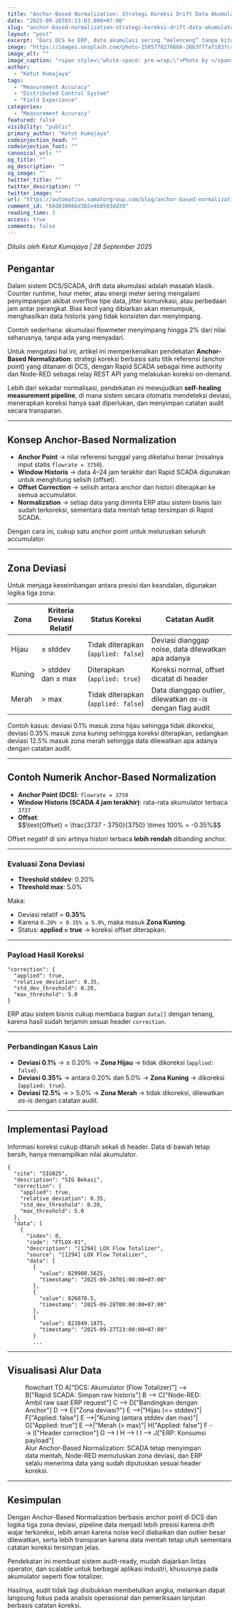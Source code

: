 ```yaml
---
title: "Anchor-Based Normalization: Strategi Koreksi Drift Data Akumulator di DCS/SCADA"
date: "2025-09-28T03:13:03.000+07:00"
slug: "anchor-based-normalization-strategi-koreksi-drift-data-akumulator-di-dcs-scada"
layout: "post"
excerpt: "Dari DCS ke ERP, data akumulasi sering “melenceng” tanpa kita sadari. Anchor‑Based Normalization menghadirkan cara sederhana namun kuat: satu anchor point, tiga zona deviasi, hasilnya data presisi dan transparan lintas sistem."
image: "https://images.unsplash.com/photo-1505778276668-26b3ff7af103?crop=entropy&cs=tinysrgb&fit=max&fm=jpg&ixid=M3wxMTc3M3wwfDF8c2VhcmNofDl8fEdQU3xlbnwwfHx8fDE3NTkwMDM3ODd8MA&ixlib=rb-4.1.0&q=80&w=2000"
image_alt: ""
image_caption: "<span style=\"white-space: pre-wrap;\">Photo by </span><a href=\"https://unsplash.com/@jamie452?utm_source=ghost&amp;utm_medium=referral&amp;utm_campaign=api-credit\"><span style=\"white-space: pre-wrap;\">Jamie Street</span></a><span style=\"white-space: pre-wrap;\"> / </span><a href=\"https://unsplash.com/?utm_source=ghost&amp;utm_medium=referral&amp;utm_campaign=api-credit\"><span style=\"white-space: pre-wrap;\">Unsplash</span></a>"
author:
  - "Ketut Kumajaya"
tags:
  - "Measurement Accuracy"
  - "Distributed Control System"
  - "Field Experience"
categories:
  - "Measurement Accuracy"
featured: false
visibility: "public"
primary_author: "Ketut Kumajaya"
codeinjection_head: ""
codeinjection_foot: ""
canonical_url: ""
og_title: ""
og_description: ""
og_image: ""
twitter_title: ""
twitter_description: ""
twitter_image: ""
url: "https://automation.samatorgroup.com/blog/anchor-based-normalization-strategi-koreksi-drift-data-akumulator-di-dcs-scada/"
comment_id: "68d838066d382e4b0503dd39"
reading_time: 3
access: true
comments: false
---
```


<p><em>Ditulis oleh Ketut Kumajaya | 28 September 2025</em></p>
<h2 id="pengantar">Pengantar</h2>
<p>Dalam sistem DCS/SCADA, drift data akumulasi adalah masalah klasik. Counter runtime, hour meter, atau energi meter sering mengalami penyimpangan akibat overflow tipe data, jitter komunikasi, atau perbedaan jam antar perangkat. Bias kecil yang dibiarkan akan menumpuk, menghasilkan data historis yang tidak konsisten dan menyimpang.</p>
<p>Contoh sederhana: akumulasi flowmeter menyimpang hingga 2% dari nilai seharusnya, tanpa ada yang menyadari.</p>
<p>Untuk mengatasi hal ini, artikel ini memperkenalkan pendekatan <strong>Anchor-Based Normalization</strong>: strategi koreksi berbasis satu titik referensi (anchor point) yang ditanam di DCS, dengan Rapid SCADA sebagai time authority dan Node-RED sebagai relay REST API yang melakukan koreksi on-demand.</p>
<p>Lebih dari sekadar normalisasi, pendekatan ini mewujudkan <strong>self-healing measurement pipeline</strong>, di mana sistem secara otomatis mendeteksi deviasi, menerapkan koreksi hanya saat diperlukan, dan menyimpan catatan audit secara transparan.</p>
<hr>
<h2 id="konsep-anchor-based-normalization">Konsep Anchor-Based Normalization</h2>
<ul>
<li><strong>Anchor Point</strong> → nilai referensi tunggal yang diketahui benar (misalnya input statis <code>flowrate = 3750</code>).</li>
<li><strong>Window Historis</strong> → data 4–24 jam terakhir dari Rapid SCADA digunakan untuk menghitung selisih (offset).</li>
<li><strong>Offset Correction</strong> → selisih antara anchor dan histori diterapkan ke semua accumulator.</li>
<li><strong>Normalization</strong> → setiap data yang diminta ERP atau sistem bisnis lain sudah terkoreksi, sementara data mentah tetap tersimpan di Rapid SCADA.</li>
</ul>
<p>Dengan cara ini, cukup satu anchor point untuk meluruskan seluruh accumulator.</p>
<hr>
<h2 id="zona-deviasi">Zona Deviasi</h2>
<p>Untuk menjaga keseimbangan antara presisi dan keandalan, digunakan logika tiga zona:</p>
<table>
<thead>
<tr>
<th>Zona</th>
<th>Kriteria Deviasi Relatif</th>
<th>Status Koreksi</th>
<th>Catatan Audit</th>
</tr>
</thead>
<tbody>
<tr>
<td>Hijau</td>
<td>≤ stddev</td>
<td>Tidak diterapkan (<code>applied: false</code>)</td>
<td>Deviasi dianggap noise, data dilewatkan apa adanya</td>
</tr>
<tr>
<td>Kuning</td>
<td>&gt; stddev dan ≤ max</td>
<td>Diterapkan (<code>applied: true</code>)</td>
<td>Koreksi normal, offset dicatat di header</td>
</tr>
<tr>
<td>Merah</td>
<td>&gt; max</td>
<td>Tidak diterapkan (<code>applied: false</code>)</td>
<td>Data dianggap outlier, dilewatkan <em>as-is</em> dengan flag audit</td>
</tr>
</tbody>
</table>
<p>Contoh kasus: deviasi 0.1% masuk zona hijau sehingga tidak dikoreksi, deviasi 0.35% masuk zona kuning sehingga koreksi diterapkan, sedangkan deviasi 12.5% masuk zona merah sehingga data dilewatkan apa adanya dengan catatan audit.</p>
<hr>
<h2 id="contoh-numerik-anchor-based-normalization">Contoh Numerik Anchor-Based Normalization</h2>
<ul>
<li><strong>Anchor Point (DCS)</strong>: <code>flowrate = 3750</code></li>
<li><strong>Window Historis (SCADA 4 jam terakhir)</strong>: rata-rata akumulator terbaca <code>3737</code></li>
<li><strong>Offset</strong>:<br>
$$\text{Offset} = \frac{3737 - 3750}{3750} \times 100% = -0.35%$$</li>
</ul>
<p>Offset negatif di sini artinya histori terbaca <strong>lebih rendah</strong> dibanding anchor.</p>
<hr>
<h3 id="evaluasi-zona-deviasi">Evaluasi Zona Deviasi</h3>
<ul>
<li><strong>Threshold stddev</strong>: 0.20%</li>
<li><strong>Threshold max</strong>: 5.0%</li>
</ul>
<p>Maka:</p>
<ul>
<li>Deviasi relatif = <strong>0.35%</strong></li>
<li>Karena <code>0.20% &lt; 0.35% ≤ 5.0%</code>, maka masuk <strong>Zona Kuning</strong>.</li>
<li>Status: <strong>applied = true</strong> → koreksi offset diterapkan.</li>
</ul>
<hr>
<h3 id="payload-hasil-koreksi">Payload Hasil Koreksi</h3>
<pre><code class="language-json">"correction": {
  "applied": true,
  "relative_deviation": 0.35,
  "std_dev_threshold": 0.20,
  "max_threshold": 5.0
}
</code></pre>
<p>ERP atau sistem bisnis cukup membaca bagian <code>data[]</code> dengan tenang, karena hasil sudah terjamin sesuai header <code>correction</code>.</p>
<hr>
<h3 id="perbandingan-kasus-lain">Perbandingan Kasus Lain</h3>
<ul>
<li><strong>Deviasi 0.1%</strong> → ≤ 0.20% → <strong>Zona Hijau</strong> → tidak dikoreksi (<code>applied: false</code>).</li>
<li><strong>Deviasi 0.35%</strong> → antara 0.20% dan 5.0% → <strong>Zona Kuning</strong> → dikoreksi (<code>applied: true</code>).</li>
<li><strong>Deviasi 12.5%</strong> → &gt; 5.0% → <strong>Zona Merah</strong> → tidak dikoreksi, dilewatkan <em>as-is</em> dengan catatan audit.</li>
</ul>
<hr>
<h2 id="implementasi-payload">Implementasi Payload</h2>
<p>Informasi koreksi cukup ditaruh sekali di header. Data di bawah tetap bersih, hanya menampilkan nilai akumulator.</p>
<pre><code class="language-json">{
  "site": "SIG025",
  "description": "SIG Bekasi",
  "correction": {
    "applied": true,
    "relative_deviation": 0.35,
    "std_dev_threshold": 0.20,
    "max_threshold": 5.0
  },
  "data": [
    {
      "index": 0,
      "code": "FTLOX-01",
      "description": "[1294] LOX Flow Totalizer",
      "source": "[1294] LOX Flow Totalizer",
      "data": [
        {
          "value": 829908.5625,
          "timestamp": "2025-09-28T01:00:00+07:00"
        },
        {
          "value": 826878.5,
          "timestamp": "2025-09-28T00:00:00+07:00"
        },
        {
          "value": 823849.1875,
          "timestamp": "2025-09-27T23:00:00+07:00"
        }
        ...
</code></pre>
<hr>
<h2 id="visualisasi-alur-data">Visualisasi Alur Data</h2>
<figure>
    <div class="mermaid">
    flowchart TD
        A["DCS: Akumulator (Flow Totalizer)"] --&gt; B["Rapid SCADA: Simpan raw historis"]
        B --&gt; C["Node-RED: Ambil raw saat ERP request"]
        C --&gt; D["Bandingkan dengan Anchor"]
        D --&gt; E{"Zona deviasi?"}
        E --&gt;|"Hijau (&lt;= stddev)"| F["Applied: false"]
        E --&gt;|"Kuning (antara stddev dan max)"| G["Applied: true"]
        E --&gt;|"Merah (&gt; max)"| H["Applied: false"]
        F --&gt; I["Header correction"]
        G --&gt; I
        H --&gt; I
        I --&gt; J["ERP: Konsumsi payload"]
    </div>
<figcaption>Alur Anchor-Based Normalization: SCADA tetap menyimpan data mentah, Node-RED memutuskan zona deviasi, dan ERP selalu menerima data yang sudah diputuskan sesuai header koreksi.</figcaption>
</figure>  
<hr>
<h2 id="kesimpulan">Kesimpulan</h2>
<p>Dengan Anchor-Based Normalization berbasis anchor point di DCS dan logika tiga zona deviasi, pipeline data menjadi lebih presisi karena drift wajar terkoreksi, lebih aman karena noise kecil diabaikan dan outlier besar dilewatkan, serta lebih transparan karena data mentah tetap utuh sementara catatan koreksi tersimpan jelas.</p>
<p>Pendekatan ini membuat sistem audit-ready, mudah diajarkan lintas operator, dan scalable untuk berbagai aplikasi industri, khususnya pada akumulator seperti flow totalizer.</p>
<p>Hasilnya, audit tidak lagi disibukkan membetulkan angka, melainkan dapat langsung fokus pada analisis operasional dan pemeriksaan lanjutan berbasis catatan koreksi.</p>
